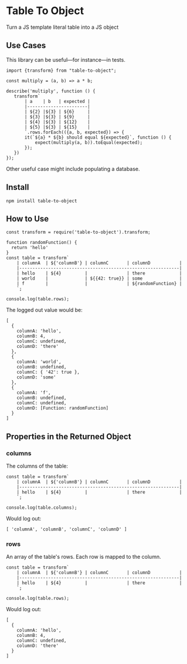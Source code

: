 # Table To Object
Turn a JS template literal table into a JS object

## Use Cases

This library can be useful&mdash;for instance&mdash;in tests.
 
 ```ecmascript 6
import {transform} from "table-to-object";

const multiply = (a, b) => a * b;

describe('multiply', function () {
    transform`
        | a    | b   | expected |
        |-----------------------|
        | ${2} |${3} | ${6}     |
        | ${3} |${3} | ${9}     |
        | ${4} |${3} | ${12}    |
        | ${5} |${3} | ${15}    |
        `.rows.forEach(({a, b, expected}) => {
        it(`${a} * ${b} should equal ${expected}`, function () {
            expect(multiply(a, b)).toEqual(expected);
        });
    })
});
```

Other useful case might include populating a database.

## Install

`npm install table-to-object`

## How to Use

```ecmascript 6
const transform = require('table-to-object').transform;

function randomFunction() {
  return 'hello'
}
const table = transform`
    | columnA  | ${'columnB'} | columnC       | columnD           |
    |-------------------------------------------------------------|
    | hello    | ${4}         |               | there             |
    | world    |              | ${{42: true}} | some              |
    | f        |              |               | ${randomFunction} |
    `;

console.log(table.rows);
```

The logged out value would be:
```ecmascript 6
[
  {
    columnA: 'hello',
    columnB: 4,
    columnC: undefined,
    columnD: 'there'
  },
  {
    columnA: 'world',
    columnB: undefined,
    columnC: { '42': true },
    columnD: 'some'
  },
  {
    columnA: 'f',
    columnB: undefined,
    columnC: undefined,
    columnD: [Function: randomFunction]
  }
]
```

## Properties in the Returned Object

### columns
The columns of the table:

```ecmascript 6
const table = transform`
    | columnA  | ${'columnB'} | columnC       | columnD           |
    |-------------------------------------------------------------|
    | hello    | ${4}         |               | there             |
    `;

console.log(table.columns);
```
Would log out:

```ecmascript 6
[ 'columnA', 'columnB', 'columnC', 'columnD' ]
```

### rows
An array of the table's rows. Each row is mapped to the column.
```ecmascript 6
const table = transform`
    | columnA  | ${'columnB'} | columnC       | columnD           |
    |-------------------------------------------------------------|
    | hello    | ${4}         |               | there             |
    `;

console.log(table.rows);
```
Would log out:
```ecmascript 6
[
  {
    columnA: 'hello',
    columnB: 4,
    columnC: undefined,
    columnD: 'there'
  }
]

```
 